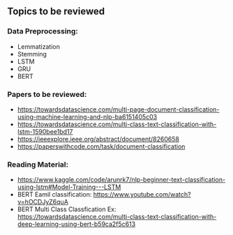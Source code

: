 ## Topics to be reviewed 
### Data Preprocessing:
- Lemmatization
- Stemming
- LSTM
- GRU
- BERT



### Papers to be reviewed:
- https://towardsdatascience.com/multi-page-document-classification-using-machine-learning-and-nlp-ba6151405c03
- https://towardsdatascience.com/multi-class-text-classification-with-lstm-1590bee1bd17
- https://ieeexplore.ieee.org/abstract/document/8260658
- https://paperswithcode.com/task/document-classification


### Reading Material:
- https://www.kaggle.com/code/arunrk7/nlp-beginner-text-classification-using-lstm#Model-Training---LSTM
- BERT Eamil classification: https://www.youtube.com/watch?v=hOCDJyZ6quA
- BERT Multi Class Classfication Ex: https://towardsdatascience.com/multi-class-text-classification-with-deep-learning-using-bert-b59ca2f5c613
